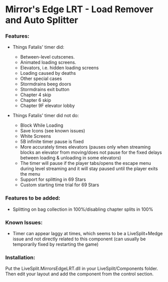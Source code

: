# Mirror's Edge LRT - Load Remover and Auto Splitter

### Features:

  - Things Fatalis' timer did:

    - Between-level cutscenes.
    - Animated loading screens.
    - Elevators, i.e. hidden loading screens
    - Loading caused by deaths
    - Other special cases
    - Stormdrains beeg doors
    - Stormdrains exit button
    - Chapter 4 skip
    - Chapter 6 skip
    - Chapter 9F elevator lobby

  - Things Fatalis' timer did not do:

    - Block While Loading
    - Save Icons (see known issues)
    - White Screens
    - 5B infinite timer pause is fixed
    - More accurately times elevators (pauses only when streaming blocks an elevator from moving/does not pause for the fixed delays between loading & unloading in some elevators)
    - The timer will pause if the player tabs/opens the escape menu during level streaming and it will stay paused until the player exits the menu
    - Support for splitting in 69 Stars
    - Custom starting time trial for 69 Stars
    
### Features to be added:

- Splitting on bag collection in 100%/disabling chapter splits in 100%


### Known Issues:

- Timer can appear laggy at times, which seems to be a LiveSplit+Medge issue and not directly related to this component (can usually be temporarily fixed by restarting the game)

### Installation:

Put the LiveSplit.MirrorsEdgeLRT.dll in your LiveSplit/Components folder. Then edit your layout and add the component from the control section.
